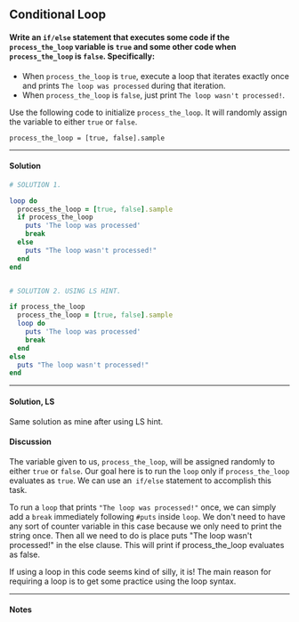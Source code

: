 ## Conditional Loop
#### Write an `if/else` statement that executes some code if the `process_the_loop` variable is `true` and some other code when `process_the_loop` is `false`. Specifically:
- When `process_the_loop` is `true`, execute a loop that iterates exactly once and prints `The loop was processed` during that iteration.
- When `process_the_loop` is `false`, just print `The loop wasn't processed!`.

Use the following code to initialize `process_the_loop`. It will randomly assign the variable to either `true` or `false`.

`process_the_loop = [true, false].sample`
___
#### Solution
```ruby
# SOLUTION 1.

loop do
  process_the_loop = [true, false].sample
  if process_the_loop
    puts 'The loop was processed'
    break
  else
    puts "The loop wasn't processed!"
  end
end


# SOLUTION 2. USING LS HINT.

if process_the_loop
  process_the_loop = [true, false].sample
  loop do
    puts 'The loop was processed'
    break
  end
else
  puts "The loop wasn't processed!"
end
```
___
#### Solution, LS
Same solution as mine after using LS hint.
#### Discussion
The variable given to us, `process_the_loop`, will be assigned randomly to either `true` or `false`. Our goal here is to run the `loop` only if `process_the_loop` evaluates as `true`. We can use an` if/else` statement to accomplish this task.

To run a `loop` that prints `"The loop was processed!"` once, we can simply add a `break` immediately following `#puts` inside `loop`. We don't need to have any sort of counter variable in this case because we only need to print the string once. Then all we need to do is place puts "The loop wasn't processed!" in the else clause. This will print if process_the_loop evaluates as false.

If using a loop in this code seems kind of silly, it is! The main reason for requiring a loop is to get some practice using the loop syntax.
___
#### Notes
